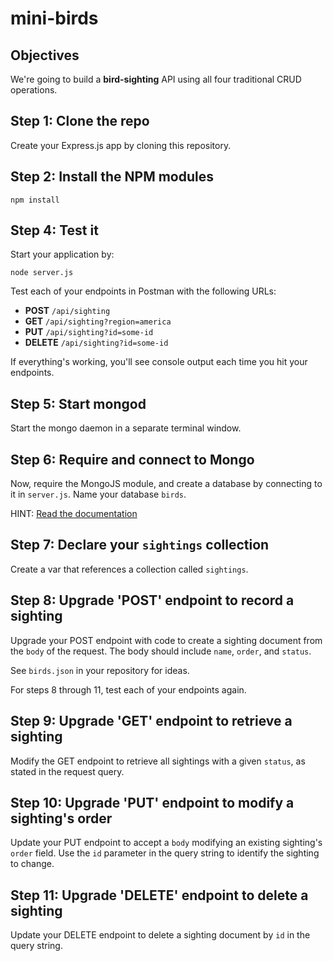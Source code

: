# mini-birds
 
## Objectives

We're going to build a **bird-sighting** API using all four traditional CRUD operations.

## Step 1: Clone the repo

Create your Express.js app by cloning this repository.

## Step 2: Install the NPM modules

```
npm install
```

## Step 4: Test it

Start your application by:
 
```
node server.js
```

Test each of your endpoints in Postman with the following URLs:

* **POST** `/api/sighting`
* **GET** `/api/sighting?region=america`
* **PUT** `/api/sighting?id=some-id`
* **DELETE** `/api/sighting?id=some-id`

If everything's working, you'll see console output each time you hit your endpoints.

## Step 5: Start mongod

Start the mongo daemon in a separate terminal window.

## Step 6: Require and connect to Mongo

Now, require the MongoJS module, and create a database by connecting to it in `server.js`. Name your database `birds`.

HINT: [Read the documentation](https://github.com/mafintosh/mongojs)

## Step 7: Declare your `sightings` collection

Create a var that references a collection called `sightings`.

## Step 8: Upgrade 'POST' endpoint to record a sighting

Upgrade your POST endpoint with code to create a sighting document from the `body` of the request. The body should include `name`, `order`, and `status`.

See `birds.json` in your repository for ideas.

For steps 8 through 11, test each of your endpoints again.

## Step 9: Upgrade 'GET' endpoint to retrieve a sighting

Modify the GET endpoint to retrieve all sightings with a given `status`, as stated in the request query.

## Step 10: Upgrade 'PUT' endpoint to modify a sighting's order

Update your PUT endpoint to accept a `body` modifying an existing sighting's `order` field. Use the `id` parameter in the query string to identify the sighting to change.

## Step 11: Upgrade 'DELETE' endpoint to delete a sighting

Update your DELETE endpoint to delete a sighting document by `id` in the query string.
